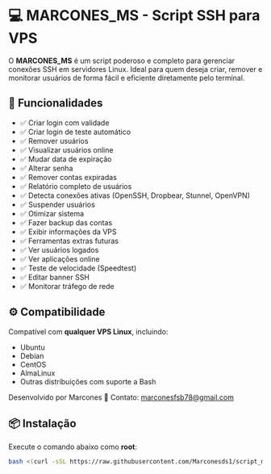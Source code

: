 # 💻 MARCONES_MS - Script SSH para VPS

O **MARCONES_MS** é um script poderoso e completo para gerenciar conexões SSH em servidores Linux. Ideal para quem deseja criar, remover e monitorar usuários de forma fácil e eficiente diretamente pelo terminal.

## 🚀 Funcionalidades

- ✅ Criar login com validade
- ✅ Criar login de teste automático
- ✅ Remover usuários
- ✅ Visualizar usuários online
- ✅ Mudar data de expiração
- ✅ Alterar senha
- ✅ Remover contas expiradas
- ✅ Relatório completo de usuários
- ✅ Detecta conexões ativas (OpenSSH, Dropbear, Stunnel, OpenVPN)
- ✅ Suspender usuários
- ✅ Otimizar sistema
- ✅ Fazer backup das contas
- ✅ Exibir informações da VPS
- ✅ Ferramentas extras futuras
- ✅ Ver usuários logados
- ✅ Ver aplicações online
- ✅ Teste de velocidade (Speedtest)
- ✅ Editar banner SSH
- ✅ Monitorar tráfego de rede

## ⚙️ Compatibilidade

Compatível com **qualquer VPS Linux**, incluindo:

- Ubuntu
- Debian
- CentOS
- AlmaLinux
- Outras distribuições com suporte a Bash


Desenvolvido por Marcones
📧 Contato: marconesfsb78@gmail.com


## 📦 Instalação

Execute o comando abaixo como **root**:

```bash
bash <(curl -sSL https://raw.githubusercontent.com/Marconesds1/script_marcones_ms/main/instalador.sh)
